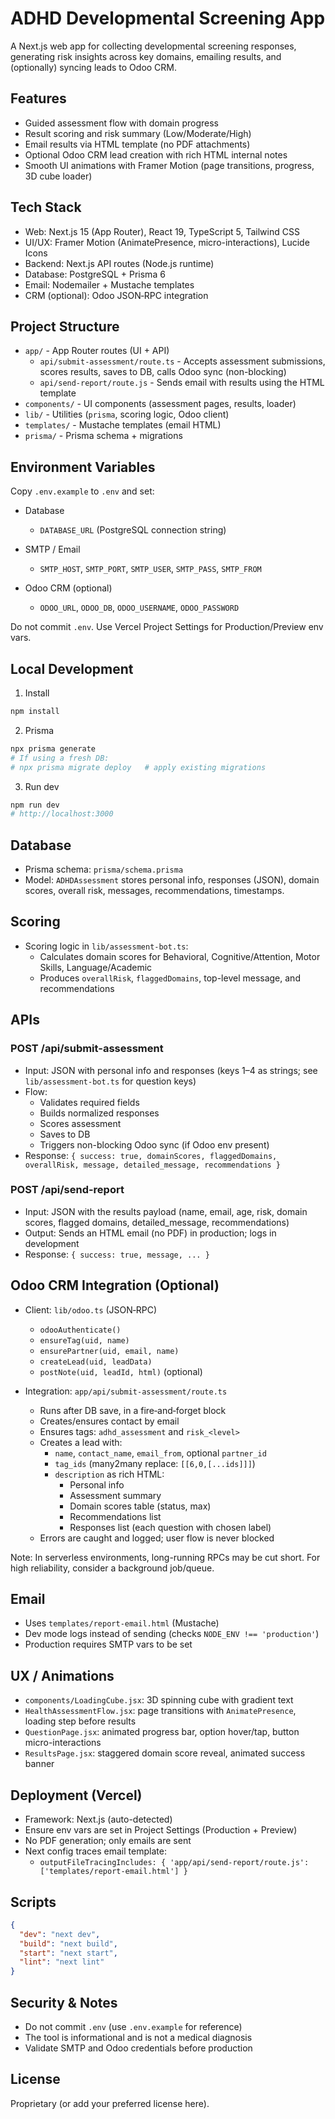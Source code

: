 # ADHD Developmental Screening App

A Next.js web app for collecting developmental screening responses, generating risk insights across key domains, emailing results, and (optionally) syncing leads to Odoo CRM.

## Features

- Guided assessment flow with domain progress
- Result scoring and risk summary (Low/Moderate/High)
- Email results via HTML template (no PDF attachments)
- Optional Odoo CRM lead creation with rich HTML internal notes
- Smooth UI animations with Framer Motion (page transitions, progress, 3D cube loader)

## Tech Stack

- Web: Next.js 15 (App Router), React 19, TypeScript 5, Tailwind CSS
- UI/UX: Framer Motion (AnimatePresence, micro-interactions), Lucide Icons
- Backend: Next.js API routes (Node.js runtime)
- Database: PostgreSQL + Prisma 6
- Email: Nodemailer + Mustache templates
- CRM (optional): Odoo JSON‑RPC integration

## Project Structure

- `app/` - App Router routes (UI + API)
  - `api/submit-assessment/route.ts` - Accepts assessment submissions, scores results, saves to DB, calls Odoo sync (non-blocking)
  - `api/send-report/route.js` - Sends email with results using the HTML template
- `components/` - UI components (assessment pages, results, loader)
- `lib/` - Utilities (`prisma`, scoring logic, Odoo client)
- `templates/` - Mustache templates (email HTML)
- `prisma/` - Prisma schema + migrations

## Environment Variables

Copy `.env.example` to `.env` and set:

- Database
  - `DATABASE_URL` (PostgreSQL connection string)

- SMTP / Email
  - `SMTP_HOST`, `SMTP_PORT`, `SMTP_USER`, `SMTP_PASS`, `SMTP_FROM`

- Odoo CRM (optional)
  - `ODOO_URL`, `ODOO_DB`, `ODOO_USERNAME`, `ODOO_PASSWORD`

Do not commit `.env`. Use Vercel Project Settings for Production/Preview env vars.

## Local Development

1) Install
```bash
npm install
```

2) Prisma
```bash
npx prisma generate
# If using a fresh DB:
# npx prisma migrate deploy   # apply existing migrations
```

3) Run dev
```bash
npm run dev
# http://localhost:3000
```

## Database

- Prisma schema: `prisma/schema.prisma`
- Model: `ADHDAssessment` stores personal info, responses (JSON), domain scores, overall risk, messages, recommendations, timestamps.

## Scoring

- Scoring logic in `lib/assessment-bot.ts`:
  - Calculates domain scores for Behavioral, Cognitive/Attention, Motor Skills, Language/Academic
  - Produces `overallRisk`, `flaggedDomains`, top-level message, and recommendations

## APIs

### POST /api/submit-assessment
- Input: JSON with personal info and responses (keys 1–4 as strings; see `lib/assessment-bot.ts` for question keys)
- Flow:
  - Validates required fields
  - Builds normalized responses
  - Scores assessment
  - Saves to DB
  - Triggers non-blocking Odoo sync (if Odoo env present)
- Response: `{ success: true, domainScores, flaggedDomains, overallRisk, message, detailed_message, recommendations }`

### POST /api/send-report
- Input: JSON with the results payload (name, email, age, risk, domain scores, flagged domains, detailed_message, recommendations)
- Output: Sends an HTML email (no PDF) in production; logs in development
- Response: `{ success: true, message, ... }`

## Odoo CRM Integration (Optional)

- Client: `lib/odoo.ts` (JSON‑RPC)
  - `odooAuthenticate()`
  - `ensureTag(uid, name)`
  - `ensurePartner(uid, email, name)`
  - `createLead(uid, leadData)`
  - `postNote(uid, leadId, html)` (optional)

- Integration: `app/api/submit-assessment/route.ts`
  - Runs after DB save, in a fire‑and‑forget block
  - Creates/ensures contact by email
  - Ensures tags: `adhd_assessment` and `risk_<level>`
  - Creates a lead with:
    - `name`, `contact_name`, `email_from`, optional `partner_id`
    - `tag_ids` (many2many replace: `[[6,0,[...ids]]]`)
    - `description` as rich HTML:
      - Personal info
      - Assessment summary
      - Domain scores table (status, max)
      - Recommendations list
      - Responses list (each question with chosen label)
  - Errors are caught and logged; user flow is never blocked

Note: In serverless environments, long-running RPCs may be cut short. For high reliability, consider a background job/queue.

## Email

- Uses `templates/report-email.html` (Mustache)
- Dev mode logs instead of sending (checks `NODE_ENV !== 'production'`)
- Production requires SMTP vars to be set

## UX / Animations

- `components/LoadingCube.jsx`: 3D spinning cube with gradient text
- `HealthAssessmentFlow.jsx`: page transitions with `AnimatePresence`, loading step before results
- `QuestionPage.jsx`: animated progress bar, option hover/tap, button micro-interactions
- `ResultsPage.jsx`: staggered domain score reveal, animated success banner

## Deployment (Vercel)

- Framework: Next.js (auto-detected)
- Ensure env vars are set in Project Settings (Production + Preview)
- No PDF generation; only emails are sent
- Next config traces email template:
  - `outputFileTracingIncludes: { 'app/api/send-report/route.js': ['templates/report-email.html'] }`

## Scripts

```json
{
  "dev": "next dev",
  "build": "next build",
  "start": "next start",
  "lint": "next lint"
}
```

## Security & Notes

- Do not commit `.env` (use `.env.example` for reference)
- The tool is informational and is not a medical diagnosis
- Validate SMTP and Odoo credentials before production

## License

Proprietary (or add your preferred license here).

